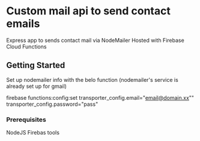 # Custom mail api to send contact emails 

Express app to sends contact mail via NodeMailer 
Hosted with Firebase Cloud Functions

## Getting Started
Set up nodemailer info with the belo function (nodemailer's service is already set up for gmail)

firebase functions:config:set transporter_config.email="email@domain.xx"" transporter_config.password="pass"

### Prerequisites

NodeJS
Firebas tools

